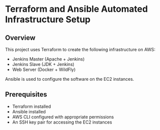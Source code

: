 # Terraform and Ansible Automated Infrastructure Setup

## Overview

This project uses Terraform to create the following infrastructure on AWS:
- Jenkins Master (Apache + Jenkins)
- Jenkins Slave (JDK + Jenkins)
- Web Server (Docker + WildFly)

Ansible is used to configure the software on the EC2 instances.

## Prerequisites

- Terraform installed
- Ansible installed
- AWS CLI configured with appropriate permissions
- An SSH key pair for accessing the EC2 instances


